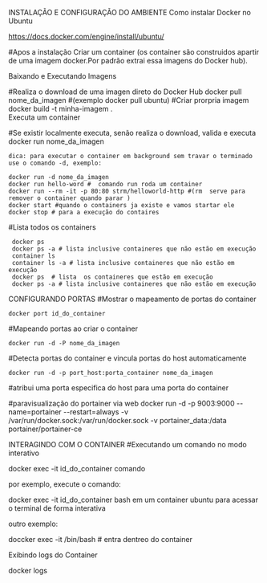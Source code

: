 
INSTALAÇÃO E CONFIGURAÇÃO DO AMBIENTE
Como instalar Docker no Ubuntu

https://docs.docker.com/engine/install/ubuntu/

#Apos a instalação Criar um container (os container são construidos apartir de uma imagem docker.Por padrão extrai essa imagens do Docker hub).

Baixando e Executando Imagens

#Realiza o download de uma imagen direto do Docker Hub
    docker pull nome_da_imagen #(exemplo docker pull ubuntu)
#Criar prorpria imagem 
    docker build -t minha-imagem .   
Executa um container

#Se existir localmente executa, senão realiza o download, valida e executa
    docker run nome_da_imagen

    dica: para executar o container em background sem travar o terminado use o comando -d, exemplo:
    
    docker run -d nome_da_imagen
    docker run hello-word #  comando run roda um container
    docker run --rm -it -p 80:80 strm/helloworld-http #(rm  serve para remover o container quando parar )
    docker start #quando o containers ja existe e vamos startar ele 
    docker stop # para a execução do contaires
#Lista todos os containers

     docker ps
     docker ps -a # lista inclusive containeres que não estão em execução
     container ls 
     container ls -a # lista inclusive containeres que não estão em execução
     docker ps  # lista  os containeres que estão em execução
     docker ps -a # lista inclusive containeres que não estão em execução

CONFIGURANDO PORTAS
#Mostrar o mapeamento de portas do container

    docker port id_do_container

#Mapeando portas ao criar o container

    docker run -d -P nome_da_imagen

#Detecta portas do container e vincula portas do host automaticamente

    docker run -d -p port_host:porta_container nome_da_imagen

#atribui uma porta especifica do host para uma porta do container

#paravisualização do portainer via web 
    docker run -d  -p 9003:9000 --name=portainer --restart=always -v /var/run/docker.sock:/var/run/docker.sock -v portainer_data:/data portainer/portainer-ce 

INTERAGINDO COM O CONTAINER
#Executando um comando no modo interativo

docker exec -it id_do_container comando

por exemplo, execute o comando:

docker exec -it id_do_container bash em um container ubuntu para acessar o terminal de forma interativa

outro exemplo:

doccker exec -it <NOME ou ID> /bin/bash # entra dentreo do container

Exibindo logs do Container

docker logs <Nome ou ID>  



